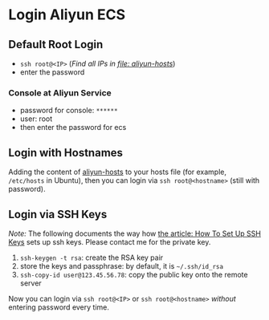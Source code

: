 # Login Aliyun ECS

## Default Root Login
- `ssh root@<IP>` (*Find all IPs in [file: aliyun-hosts](https://github.com/hengxin/aliyun-projects/blob/master/aliyun-ecs/aliyun-hosts)*)
- enter the password

### Console at Aliyun Service
- password for console: `******`
- user: root
- then enter the password for ecs

## Login with Hostnames
Adding the content of [aliyun-hosts](https://github.com/hengxin/aliyun-projects/blob/master/aliyun-ecs/aliyun-hosts) to your hosts file (for example, `/etc/hosts` in Ubuntu), 
then you can login via `ssh root@<hostname>` (still with password).

## Login via SSH Keys
*Note:* The following documents the way how [the article: How To Set Up SSH Keys](https://www.digitalocean.com/community/tutorials/how-to-set-up-ssh-keys--2) sets up ssh keys. 
Please contact me for the private key.

1. `ssh-keygen -t rsa`: create the RSA key pair
2. store the keys and passphrase: by default, it is `~/.ssh/id_rsa`
3. `ssh-copy-id user@123.45.56.78`: copy the public key onto the remote server

Now you can login via `ssh root@<IP>` or `ssh root@<hostname>` *without* entering password every time.
